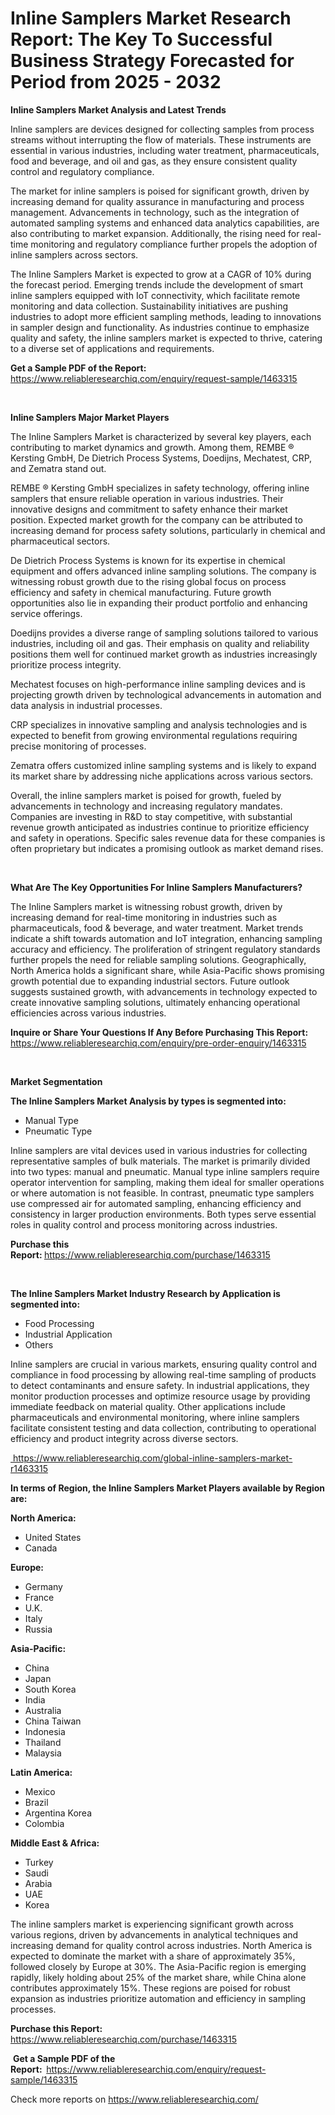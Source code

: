 <p><h1>Inline Samplers Market Research Report: The Key To Successful Business Strategy Forecasted for Period from 2025 - 2032</h1></p><p><strong>Inline Samplers Market Analysis and Latest Trends</strong></p>
<p><p>Inline samplers are devices designed for collecting samples from process streams without interrupting the flow of materials. These instruments are essential in various industries, including water treatment, pharmaceuticals, food and beverage, and oil and gas, as they ensure consistent quality control and regulatory compliance. </p><p>The market for inline samplers is poised for significant growth, driven by increasing demand for quality assurance in manufacturing and process management. Advancements in technology, such as the integration of automated sampling systems and enhanced data analytics capabilities, are also contributing to market expansion. Additionally, the rising need for real-time monitoring and regulatory compliance further propels the adoption of inline samplers across sectors.</p><p>The Inline Samplers Market is expected to grow at a CAGR of 10% during the forecast period. Emerging trends include the development of smart inline samplers equipped with IoT connectivity, which facilitate remote monitoring and data collection. Sustainability initiatives are pushing industries to adopt more efficient sampling methods, leading to innovations in sampler design and functionality. As industries continue to emphasize quality and safety, the inline samplers market is expected to thrive, catering to a diverse set of applications and requirements.</p></p>
<p><strong>Get a Sample PDF of the Report:&nbsp;</strong> <a href="https://www.reliableresearchiq.com/enquiry/request-sample/1463315?utm_campaign=2303&utm_medium=2&utm_source=Github&utm_content=ia&utm_term=27022025&utm_id=inline-samplers">https://www.reliableresearchiq.com/enquiry/request-sample/1463315</a></p>
<p>&nbsp;</p>
<p><strong>Inline Samplers Major Market Players</strong></p>
<p><p>The Inline Samplers Market is characterized by several key players, each contributing to market dynamics and growth. Among them, REMBE ® Kersting GmbH, De Dietrich Process Systems, Doedijns, Mechatest, CRP, and Zematra stand out.</p><p>REMBE ® Kersting GmbH specializes in safety technology, offering inline samplers that ensure reliable operation in various industries. Their innovative designs and commitment to safety enhance their market position. Expected market growth for the company can be attributed to increasing demand for process safety solutions, particularly in chemical and pharmaceutical sectors.</p><p>De Dietrich Process Systems is known for its expertise in chemical equipment and offers advanced inline sampling solutions. The company is witnessing robust growth due to the rising global focus on process efficiency and safety in chemical manufacturing. Future growth opportunities also lie in expanding their product portfolio and enhancing service offerings.</p><p>Doedijns provides a diverse range of sampling solutions tailored to various industries, including oil and gas. Their emphasis on quality and reliability positions them well for continued market growth as industries increasingly prioritize process integrity.</p><p>Mechatest focuses on high-performance inline sampling devices and is projecting growth driven by technological advancements in automation and data analysis in industrial processes. </p><p>CRP specializes in innovative sampling and analysis technologies and is expected to benefit from growing environmental regulations requiring precise monitoring of processes. </p><p>Zematra offers customized inline sampling systems and is likely to expand its market share by addressing niche applications across various sectors.</p><p>Overall, the inline samplers market is poised for growth, fueled by advancements in technology and increasing regulatory mandates. Companies are investing in R&D to stay competitive, with substantial revenue growth anticipated as industries continue to prioritize efficiency and safety in operations. Specific sales revenue data for these companies is often proprietary but indicates a promising outlook as market demand rises.</p></p>
<p>&nbsp;</p>
<p><strong>What Are The Key Opportunities For Inline Samplers Manufacturers?</strong></p>
<p><p>The Inline Samplers market is witnessing robust growth, driven by increasing demand for real-time monitoring in industries such as pharmaceuticals, food & beverage, and water treatment. Market trends indicate a shift towards automation and IoT integration, enhancing sampling accuracy and efficiency. The proliferation of stringent regulatory standards further propels the need for reliable sampling solutions. Geographically, North America holds a significant share, while Asia-Pacific shows promising growth potential due to expanding industrial sectors. Future outlook suggests sustained growth, with advancements in technology expected to create innovative sampling solutions, ultimately enhancing operational efficiencies across various industries.</p></p>
<p><strong>Inquire or Share Your Questions If Any Before Purchasing This Report:</strong> <a href="https://www.reliableresearchiq.com/enquiry/pre-order-enquiry/1463315?utm_campaign=2303&utm_medium=2&utm_source=Github&utm_content=ia&utm_term=27022025&utm_id=inline-samplers">https://www.reliableresearchiq.com/enquiry/pre-order-enquiry/1463315</a></p>
<p>&nbsp;</p>
<p><strong>Market Segmentation</strong></p>
<p><strong>The Inline Samplers Market Analysis by types is segmented into:</strong></p>
<p><ul><li>Manual Type</li><li>Pneumatic Type</li></ul></p>
<p><p>Inline samplers are vital devices used in various industries for collecting representative samples of bulk materials. The market is primarily divided into two types: manual and pneumatic. Manual type inline samplers require operator intervention for sampling, making them ideal for smaller operations or where automation is not feasible. In contrast, pneumatic type samplers use compressed air for automated sampling, enhancing efficiency and consistency in larger production environments. Both types serve essential roles in quality control and process monitoring across industries.</p></p>
<p><strong>Purchase this Report:&nbsp;</strong><a href="https://www.reliableresearchiq.com/purchase/1463315?utm_campaign=2303&utm_medium=2&utm_source=Github&utm_content=ia&utm_term=27022025&utm_id=inline-samplers">https://www.reliableresearchiq.com/purchase/1463315</a></p>
<p>&nbsp;</p>
<p><strong>The Inline Samplers Market Industry Research by Application is segmented into:</strong></p>
<p><ul><li>Food Processing</li><li>Industrial Application</li><li>Others</li></ul></p>
<p><p>Inline samplers are crucial in various markets, ensuring quality control and compliance in food processing by allowing real-time sampling of products to detect contaminants and ensure safety. In industrial applications, they monitor production processes and optimize resource usage by providing immediate feedback on material quality. Other applications include pharmaceuticals and environmental monitoring, where inline samplers facilitate consistent testing and data collection, contributing to operational efficiency and product integrity across diverse sectors.</p></p>
<p><a href="https://www.reliableresearchiq.com/global-inline-samplers-market-r1463315?utm_campaign=2303&utm_medium=2&utm_source=Github&utm_content=ia&utm_term=27022025&utm_id=inline-samplers">&nbsp;https://www.reliableresearchiq.com/global-inline-samplers-market-r1463315</a></p>
<p><strong>In terms of Region, the Inline Samplers Market Players available by Region are:</strong></p>
<p>
    <p> <strong> North America: </strong>
        <ul>
            <li>United States</li>
            <li>Canada</li>
        </ul>
        </p> 
    <p> <strong> Europe: </strong>
        <ul>
            <li>Germany</li>
            <li>France</li>
            <li>U.K.</li>
            <li>Italy</li>
            <li>Russia</li>
        </ul>
        </p> 
    <p> <strong> Asia-Pacific: </strong>
        <ul>
            <li>China</li>
            <li>Japan</li>
            <li>South Korea</li>
            <li>India</li>
            <li>Australia</li>
            <li>China Taiwan</li>
            <li>Indonesia</li>
            <li>Thailand</li>
            <li>Malaysia</li>
        </ul>
        </p> 
    <p> <strong> Latin America: </strong>
        <ul>
            <li>Mexico</li>
            <li>Brazil</li>
            <li>Argentina Korea</li>
            <li>Colombia</li>
        </ul>
        </p> 
    <p> <strong> Middle East & Africa: </strong>
        <ul>
            <li>Turkey</li>
            <li>Saudi</li>
            <li>Arabia</li>
            <li>UAE</li>
            <li>Korea</li>
        </ul>
    </p>
    </p>
<p><p>The inline samplers market is experiencing significant growth across various regions, driven by advancements in analytical techniques and increasing demand for quality control across industries. North America is expected to dominate the market with a share of approximately 35%, followed closely by Europe at 30%. The Asia-Pacific region is emerging rapidly, likely holding about 25% of the market share, while China alone contributes approximately 15%. These regions are poised for robust expansion as industries prioritize automation and efficiency in sampling processes.</p></p>
<p><strong>Purchase this Report: </strong><a href="https://www.reliableresearchiq.com/purchase/1463315?utm_campaign=2303&utm_medium=2&utm_source=Github&utm_content=ia&utm_term=27022025&utm_id=inline-samplers">https://www.reliableresearchiq.com/purchase/1463315</a></p>
<p>&nbsp;<strong>Get a Sample PDF of the Report:&nbsp;&nbsp;</strong><a href="https://www.reliableresearchiq.com/enquiry/request-sample/1463315?utm_campaign=2303&utm_medium=2&utm_source=Github&utm_content=ia&utm_term=27022025&utm_id=inline-samplers">https://www.reliableresearchiq.com/enquiry/request-sample/1463315</a></p>
<p><strong></strong></p>
<p>Check more reports on <a href="https://www.reliableresearchiq.com/?utm_campaign=2303&utm_medium=2&utm_source=Github&utm_content=ia&utm_term=27022025&utm_id=inline-samplers">https://www.reliableresearchiq.com/</a></p>